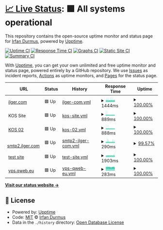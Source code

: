 # [📈 Live Status](https://shirfan.github.io/Uptime): <!--live status--> **🟩 All systems operational**

This repository contains the open-source uptime monitor and status page for [Irfan Durmus](http://irfandurmus.com/cv), powered by [Upptime](https://github.com/upptime/upptime).

[![Uptime CI](https://github.com/Irfan/upptime/workflows/Uptime%20CI/badge.svg)](https://github.com/Irfan/upptime/actions?query=workflow%3A%22Uptime+CI%22)
[![Response Time CI](https://github.com/Irfan/upptime/workflows/Response%20Time%20CI/badge.svg)](https://github.com/Irfan/upptime/actions?query=workflow%3A%22Response+Time+CI%22)
[![Graphs CI](https://github.com/Irfan/upptime/workflows/Graphs%20CI/badge.svg)](https://github.com/Irfan/upptime/actions?query=workflow%3A%22Graphs+CI%22)
[![Static Site CI](https://github.com/Irfan/upptime/workflows/Static%20Site%20CI/badge.svg)](https://github.com/Irfan/upptime/actions?query=workflow%3A%22Static+Site+CI%22)
[![Summary CI](https://github.com/Irfan/upptime/workflows/Summary%20CI/badge.svg)](https://github.com/Irfan/upptime/actions?query=workflow%3A%22Summary+CI%22)

With [Upptime](https://upptime.js.org), you can get your own unlimited and free uptime monitor and status page, powered entirely by a GitHub repository. We use [Issues](https://github.com/Irfan/upptime/issues) as incident reports, [Actions](https://github.com/Irfan/upptime/actions) as uptime monitors, and [Pages](https://Irfan.github.io/upptime) for the status page.

<!--start: status pages-->
<!-- This summary is generated by Upptime (https://github.com/upptime/upptime) -->
<!-- Do not edit this manually, your changes will be overwritten -->
<!-- prettier-ignore -->
| URL | Status | History | Response Time | Uptime |
| --- | ------ | ------- | ------------- | ------ |
| <img alt="" src="https://icons.duckduckgo.com/ip3/www.ilger.com.ico" height="13"> [ilger.com](https://www.ilger.com) | 🟩 Up | [ilger-com.yml](https://github.com/shirfan/Uptime/commits/HEAD/history/ilger-com.yml) | <details><summary><img alt="Response time graph" src="./graphs/ilger-com/response-time-week.png" height="20"> 1444ms</summary><br><a href="https://shirfan.github.io/Uptime/history/ilger-com"><img alt="Response time 1435" src="https://img.shields.io/endpoint?url=https%3A%2F%2Fraw.githubusercontent.com%2Fshirfan%2FUptime%2FHEAD%2Fapi%2Filger-com%2Fresponse-time.json"></a><br><a href="https://shirfan.github.io/Uptime/history/ilger-com"><img alt="24-hour response time 1439" src="https://img.shields.io/endpoint?url=https%3A%2F%2Fraw.githubusercontent.com%2Fshirfan%2FUptime%2FHEAD%2Fapi%2Filger-com%2Fresponse-time-day.json"></a><br><a href="https://shirfan.github.io/Uptime/history/ilger-com"><img alt="7-day response time 1444" src="https://img.shields.io/endpoint?url=https%3A%2F%2Fraw.githubusercontent.com%2Fshirfan%2FUptime%2FHEAD%2Fapi%2Filger-com%2Fresponse-time-week.json"></a><br><a href="https://shirfan.github.io/Uptime/history/ilger-com"><img alt="30-day response time 1435" src="https://img.shields.io/endpoint?url=https%3A%2F%2Fraw.githubusercontent.com%2Fshirfan%2FUptime%2FHEAD%2Fapi%2Filger-com%2Fresponse-time-month.json"></a><br><a href="https://shirfan.github.io/Uptime/history/ilger-com"><img alt="1-year response time 1435" src="https://img.shields.io/endpoint?url=https%3A%2F%2Fraw.githubusercontent.com%2Fshirfan%2FUptime%2FHEAD%2Fapi%2Filger-com%2Fresponse-time-year.json"></a></details> | <details><summary><a href="https://shirfan.github.io/Uptime/history/ilger-com">100.00%</a></summary><a href="https://shirfan.github.io/Uptime/history/ilger-com"><img alt="All-time uptime 100.00%" src="https://img.shields.io/endpoint?url=https%3A%2F%2Fraw.githubusercontent.com%2Fshirfan%2FUptime%2FHEAD%2Fapi%2Filger-com%2Fuptime.json"></a><br><a href="https://shirfan.github.io/Uptime/history/ilger-com"><img alt="24-hour uptime 100.00%" src="https://img.shields.io/endpoint?url=https%3A%2F%2Fraw.githubusercontent.com%2Fshirfan%2FUptime%2FHEAD%2Fapi%2Filger-com%2Fuptime-day.json"></a><br><a href="https://shirfan.github.io/Uptime/history/ilger-com"><img alt="7-day uptime 100.00%" src="https://img.shields.io/endpoint?url=https%3A%2F%2Fraw.githubusercontent.com%2Fshirfan%2FUptime%2FHEAD%2Fapi%2Filger-com%2Fuptime-week.json"></a><br><a href="https://shirfan.github.io/Uptime/history/ilger-com"><img alt="30-day uptime 100.00%" src="https://img.shields.io/endpoint?url=https%3A%2F%2Fraw.githubusercontent.com%2Fshirfan%2FUptime%2FHEAD%2Fapi%2Filger-com%2Fuptime-month.json"></a><br><a href="https://shirfan.github.io/Uptime/history/ilger-com"><img alt="1-year uptime 100.00%" src="https://img.shields.io/endpoint?url=https%3A%2F%2Fraw.githubusercontent.com%2Fshirfan%2FUptime%2FHEAD%2Fapi%2Filger-com%2Fuptime-year.json"></a></details>
| <img alt="" src="https://icons.duckduckgo.com/ip3/null.ico" height="13"> KOS Site | 🟩 Up | [kos-site.yml](https://github.com/shirfan/Uptime/commits/HEAD/history/kos-site.yml) | <details><summary><img alt="Response time graph" src="./graphs/kos-site/response-time-week.png" height="20"> 889ms</summary><br><a href="https://shirfan.github.io/Uptime/history/kos-site"><img alt="Response time 888" src="https://img.shields.io/endpoint?url=https%3A%2F%2Fraw.githubusercontent.com%2Fshirfan%2FUptime%2FHEAD%2Fapi%2Fkos-site%2Fresponse-time.json"></a><br><a href="https://shirfan.github.io/Uptime/history/kos-site"><img alt="24-hour response time 862" src="https://img.shields.io/endpoint?url=https%3A%2F%2Fraw.githubusercontent.com%2Fshirfan%2FUptime%2FHEAD%2Fapi%2Fkos-site%2Fresponse-time-day.json"></a><br><a href="https://shirfan.github.io/Uptime/history/kos-site"><img alt="7-day response time 889" src="https://img.shields.io/endpoint?url=https%3A%2F%2Fraw.githubusercontent.com%2Fshirfan%2FUptime%2FHEAD%2Fapi%2Fkos-site%2Fresponse-time-week.json"></a><br><a href="https://shirfan.github.io/Uptime/history/kos-site"><img alt="30-day response time 888" src="https://img.shields.io/endpoint?url=https%3A%2F%2Fraw.githubusercontent.com%2Fshirfan%2FUptime%2FHEAD%2Fapi%2Fkos-site%2Fresponse-time-month.json"></a><br><a href="https://shirfan.github.io/Uptime/history/kos-site"><img alt="1-year response time 888" src="https://img.shields.io/endpoint?url=https%3A%2F%2Fraw.githubusercontent.com%2Fshirfan%2FUptime%2FHEAD%2Fapi%2Fkos-site%2Fresponse-time-year.json"></a></details> | <details><summary><a href="https://shirfan.github.io/Uptime/history/kos-site">100.00%</a></summary><a href="https://shirfan.github.io/Uptime/history/kos-site"><img alt="All-time uptime 100.00%" src="https://img.shields.io/endpoint?url=https%3A%2F%2Fraw.githubusercontent.com%2Fshirfan%2FUptime%2FHEAD%2Fapi%2Fkos-site%2Fuptime.json"></a><br><a href="https://shirfan.github.io/Uptime/history/kos-site"><img alt="24-hour uptime 100.00%" src="https://img.shields.io/endpoint?url=https%3A%2F%2Fraw.githubusercontent.com%2Fshirfan%2FUptime%2FHEAD%2Fapi%2Fkos-site%2Fuptime-day.json"></a><br><a href="https://shirfan.github.io/Uptime/history/kos-site"><img alt="7-day uptime 100.00%" src="https://img.shields.io/endpoint?url=https%3A%2F%2Fraw.githubusercontent.com%2Fshirfan%2FUptime%2FHEAD%2Fapi%2Fkos-site%2Fuptime-week.json"></a><br><a href="https://shirfan.github.io/Uptime/history/kos-site"><img alt="30-day uptime 100.00%" src="https://img.shields.io/endpoint?url=https%3A%2F%2Fraw.githubusercontent.com%2Fshirfan%2FUptime%2FHEAD%2Fapi%2Fkos-site%2Fuptime-month.json"></a><br><a href="https://shirfan.github.io/Uptime/history/kos-site"><img alt="1-year uptime 100.00%" src="https://img.shields.io/endpoint?url=https%3A%2F%2Fraw.githubusercontent.com%2Fshirfan%2FUptime%2FHEAD%2Fapi%2Fkos-site%2Fuptime-year.json"></a></details>
| <img alt="" src="https://icons.duckduckgo.com/ip3/kos02.ilger.com.ico" height="13"> [KOS 02](https://kos02.ilger.com) | 🟩 Up | [kos-02.yml](https://github.com/shirfan/Uptime/commits/HEAD/history/kos-02.yml) | <details><summary><img alt="Response time graph" src="./graphs/kos-02/response-time-week.png" height="20"> 888ms</summary><br><a href="https://shirfan.github.io/Uptime/history/kos-02"><img alt="Response time 886" src="https://img.shields.io/endpoint?url=https%3A%2F%2Fraw.githubusercontent.com%2Fshirfan%2FUptime%2FHEAD%2Fapi%2Fkos-02%2Fresponse-time.json"></a><br><a href="https://shirfan.github.io/Uptime/history/kos-02"><img alt="24-hour response time 861" src="https://img.shields.io/endpoint?url=https%3A%2F%2Fraw.githubusercontent.com%2Fshirfan%2FUptime%2FHEAD%2Fapi%2Fkos-02%2Fresponse-time-day.json"></a><br><a href="https://shirfan.github.io/Uptime/history/kos-02"><img alt="7-day response time 888" src="https://img.shields.io/endpoint?url=https%3A%2F%2Fraw.githubusercontent.com%2Fshirfan%2FUptime%2FHEAD%2Fapi%2Fkos-02%2Fresponse-time-week.json"></a><br><a href="https://shirfan.github.io/Uptime/history/kos-02"><img alt="30-day response time 886" src="https://img.shields.io/endpoint?url=https%3A%2F%2Fraw.githubusercontent.com%2Fshirfan%2FUptime%2FHEAD%2Fapi%2Fkos-02%2Fresponse-time-month.json"></a><br><a href="https://shirfan.github.io/Uptime/history/kos-02"><img alt="1-year response time 886" src="https://img.shields.io/endpoint?url=https%3A%2F%2Fraw.githubusercontent.com%2Fshirfan%2FUptime%2FHEAD%2Fapi%2Fkos-02%2Fresponse-time-year.json"></a></details> | <details><summary><a href="https://shirfan.github.io/Uptime/history/kos-02">100.00%</a></summary><a href="https://shirfan.github.io/Uptime/history/kos-02"><img alt="All-time uptime 100.00%" src="https://img.shields.io/endpoint?url=https%3A%2F%2Fraw.githubusercontent.com%2Fshirfan%2FUptime%2FHEAD%2Fapi%2Fkos-02%2Fuptime.json"></a><br><a href="https://shirfan.github.io/Uptime/history/kos-02"><img alt="24-hour uptime 100.00%" src="https://img.shields.io/endpoint?url=https%3A%2F%2Fraw.githubusercontent.com%2Fshirfan%2FUptime%2FHEAD%2Fapi%2Fkos-02%2Fuptime-day.json"></a><br><a href="https://shirfan.github.io/Uptime/history/kos-02"><img alt="7-day uptime 100.00%" src="https://img.shields.io/endpoint?url=https%3A%2F%2Fraw.githubusercontent.com%2Fshirfan%2FUptime%2FHEAD%2Fapi%2Fkos-02%2Fuptime-week.json"></a><br><a href="https://shirfan.github.io/Uptime/history/kos-02"><img alt="30-day uptime 100.00%" src="https://img.shields.io/endpoint?url=https%3A%2F%2Fraw.githubusercontent.com%2Fshirfan%2FUptime%2FHEAD%2Fapi%2Fkos-02%2Fuptime-month.json"></a><br><a href="https://shirfan.github.io/Uptime/history/kos-02"><img alt="1-year uptime 100.00%" src="https://img.shields.io/endpoint?url=https%3A%2F%2Fraw.githubusercontent.com%2Fshirfan%2FUptime%2FHEAD%2Fapi%2Fkos-02%2Fuptime-year.json"></a></details>
| <img alt="" src="https://icons.duckduckgo.com/ip3/null.ico" height="13"> [smtp2.ilger.com](smtp2.ilger.it) | 🟩 Up | [smtp2-ilger-com.yml](https://github.com/shirfan/Uptime/commits/HEAD/history/smtp2-ilger-com.yml) | <details><summary><img alt="Response time graph" src="./graphs/smtp2-ilger-com/response-time-week.png" height="20"> 290ms</summary><br><a href="https://shirfan.github.io/Uptime/history/smtp2-ilger-com"><img alt="Response time 290" src="https://img.shields.io/endpoint?url=https%3A%2F%2Fraw.githubusercontent.com%2Fshirfan%2FUptime%2FHEAD%2Fapi%2Fsmtp2-ilger-com%2Fresponse-time.json"></a><br><a href="https://shirfan.github.io/Uptime/history/smtp2-ilger-com"><img alt="24-hour response time 284" src="https://img.shields.io/endpoint?url=https%3A%2F%2Fraw.githubusercontent.com%2Fshirfan%2FUptime%2FHEAD%2Fapi%2Fsmtp2-ilger-com%2Fresponse-time-day.json"></a><br><a href="https://shirfan.github.io/Uptime/history/smtp2-ilger-com"><img alt="7-day response time 290" src="https://img.shields.io/endpoint?url=https%3A%2F%2Fraw.githubusercontent.com%2Fshirfan%2FUptime%2FHEAD%2Fapi%2Fsmtp2-ilger-com%2Fresponse-time-week.json"></a><br><a href="https://shirfan.github.io/Uptime/history/smtp2-ilger-com"><img alt="30-day response time 290" src="https://img.shields.io/endpoint?url=https%3A%2F%2Fraw.githubusercontent.com%2Fshirfan%2FUptime%2FHEAD%2Fapi%2Fsmtp2-ilger-com%2Fresponse-time-month.json"></a><br><a href="https://shirfan.github.io/Uptime/history/smtp2-ilger-com"><img alt="1-year response time 290" src="https://img.shields.io/endpoint?url=https%3A%2F%2Fraw.githubusercontent.com%2Fshirfan%2FUptime%2FHEAD%2Fapi%2Fsmtp2-ilger-com%2Fresponse-time-year.json"></a></details> | <details><summary><a href="https://shirfan.github.io/Uptime/history/smtp2-ilger-com">99.57%</a></summary><a href="https://shirfan.github.io/Uptime/history/smtp2-ilger-com"><img alt="All-time uptime 99.43%" src="https://img.shields.io/endpoint?url=https%3A%2F%2Fraw.githubusercontent.com%2Fshirfan%2FUptime%2FHEAD%2Fapi%2Fsmtp2-ilger-com%2Fuptime.json"></a><br><a href="https://shirfan.github.io/Uptime/history/smtp2-ilger-com"><img alt="24-hour uptime 100.00%" src="https://img.shields.io/endpoint?url=https%3A%2F%2Fraw.githubusercontent.com%2Fshirfan%2FUptime%2FHEAD%2Fapi%2Fsmtp2-ilger-com%2Fuptime-day.json"></a><br><a href="https://shirfan.github.io/Uptime/history/smtp2-ilger-com"><img alt="7-day uptime 99.57%" src="https://img.shields.io/endpoint?url=https%3A%2F%2Fraw.githubusercontent.com%2Fshirfan%2FUptime%2FHEAD%2Fapi%2Fsmtp2-ilger-com%2Fuptime-week.json"></a><br><a href="https://shirfan.github.io/Uptime/history/smtp2-ilger-com"><img alt="30-day uptime 99.43%" src="https://img.shields.io/endpoint?url=https%3A%2F%2Fraw.githubusercontent.com%2Fshirfan%2FUptime%2FHEAD%2Fapi%2Fsmtp2-ilger-com%2Fuptime-month.json"></a><br><a href="https://shirfan.github.io/Uptime/history/smtp2-ilger-com"><img alt="1-year uptime 99.43%" src="https://img.shields.io/endpoint?url=https%3A%2F%2Fraw.githubusercontent.com%2Fshirfan%2FUptime%2FHEAD%2Fapi%2Fsmtp2-ilger-com%2Fuptime-year.json"></a></details>
| <img alt="" src="https://icons.duckduckgo.com/ip3/ilger.com.ico" height="13"> [test site](https://ilger.com/) | 🟩 Up | [test-site.yml](https://github.com/shirfan/Uptime/commits/HEAD/history/test-site.yml) | <details><summary><img alt="Response time graph" src="./graphs/test-site/response-time-week.png" height="20"> 1903ms</summary><br><a href="https://shirfan.github.io/Uptime/history/test-site"><img alt="Response time 1903" src="https://img.shields.io/endpoint?url=https%3A%2F%2Fraw.githubusercontent.com%2Fshirfan%2FUptime%2FHEAD%2Fapi%2Ftest-site%2Fresponse-time.json"></a><br><a href="https://shirfan.github.io/Uptime/history/test-site"><img alt="24-hour response time 1930" src="https://img.shields.io/endpoint?url=https%3A%2F%2Fraw.githubusercontent.com%2Fshirfan%2FUptime%2FHEAD%2Fapi%2Ftest-site%2Fresponse-time-day.json"></a><br><a href="https://shirfan.github.io/Uptime/history/test-site"><img alt="7-day response time 1903" src="https://img.shields.io/endpoint?url=https%3A%2F%2Fraw.githubusercontent.com%2Fshirfan%2FUptime%2FHEAD%2Fapi%2Ftest-site%2Fresponse-time-week.json"></a><br><a href="https://shirfan.github.io/Uptime/history/test-site"><img alt="30-day response time 1903" src="https://img.shields.io/endpoint?url=https%3A%2F%2Fraw.githubusercontent.com%2Fshirfan%2FUptime%2FHEAD%2Fapi%2Ftest-site%2Fresponse-time-month.json"></a><br><a href="https://shirfan.github.io/Uptime/history/test-site"><img alt="1-year response time 1903" src="https://img.shields.io/endpoint?url=https%3A%2F%2Fraw.githubusercontent.com%2Fshirfan%2FUptime%2FHEAD%2Fapi%2Ftest-site%2Fresponse-time-year.json"></a></details> | <details><summary><a href="https://shirfan.github.io/Uptime/history/test-site">100.00%</a></summary><a href="https://shirfan.github.io/Uptime/history/test-site"><img alt="All-time uptime 100.00%" src="https://img.shields.io/endpoint?url=https%3A%2F%2Fraw.githubusercontent.com%2Fshirfan%2FUptime%2FHEAD%2Fapi%2Ftest-site%2Fuptime.json"></a><br><a href="https://shirfan.github.io/Uptime/history/test-site"><img alt="24-hour uptime 100.00%" src="https://img.shields.io/endpoint?url=https%3A%2F%2Fraw.githubusercontent.com%2Fshirfan%2FUptime%2FHEAD%2Fapi%2Ftest-site%2Fuptime-day.json"></a><br><a href="https://shirfan.github.io/Uptime/history/test-site"><img alt="7-day uptime 100.00%" src="https://img.shields.io/endpoint?url=https%3A%2F%2Fraw.githubusercontent.com%2Fshirfan%2FUptime%2FHEAD%2Fapi%2Ftest-site%2Fuptime-week.json"></a><br><a href="https://shirfan.github.io/Uptime/history/test-site"><img alt="30-day uptime 100.00%" src="https://img.shields.io/endpoint?url=https%3A%2F%2Fraw.githubusercontent.com%2Fshirfan%2FUptime%2FHEAD%2Fapi%2Ftest-site%2Fuptime-month.json"></a><br><a href="https://shirfan.github.io/Uptime/history/test-site"><img alt="1-year uptime 100.00%" src="https://img.shields.io/endpoint?url=https%3A%2F%2Fraw.githubusercontent.com%2Fshirfan%2FUptime%2FHEAD%2Fapi%2Ftest-site%2Fuptime-year.json"></a></details>
| <img alt="" src="https://icons.duckduckgo.com/ip3/null.ico" height="13"> [vps.qweb.eu](vps.qweb.eu) | 🟩 Up | [vps-qweb-eu.yml](https://github.com/shirfan/Uptime/commits/HEAD/history/vps-qweb-eu.yml) | <details><summary><img alt="Response time graph" src="./graphs/vps-qweb-eu/response-time-week.png" height="20"> 283ms</summary><br><a href="https://shirfan.github.io/Uptime/history/vps-qweb-eu"><img alt="Response time 283" src="https://img.shields.io/endpoint?url=https%3A%2F%2Fraw.githubusercontent.com%2Fshirfan%2FUptime%2FHEAD%2Fapi%2Fvps-qweb-eu%2Fresponse-time.json"></a><br><a href="https://shirfan.github.io/Uptime/history/vps-qweb-eu"><img alt="24-hour response time 271" src="https://img.shields.io/endpoint?url=https%3A%2F%2Fraw.githubusercontent.com%2Fshirfan%2FUptime%2FHEAD%2Fapi%2Fvps-qweb-eu%2Fresponse-time-day.json"></a><br><a href="https://shirfan.github.io/Uptime/history/vps-qweb-eu"><img alt="7-day response time 283" src="https://img.shields.io/endpoint?url=https%3A%2F%2Fraw.githubusercontent.com%2Fshirfan%2FUptime%2FHEAD%2Fapi%2Fvps-qweb-eu%2Fresponse-time-week.json"></a><br><a href="https://shirfan.github.io/Uptime/history/vps-qweb-eu"><img alt="30-day response time 283" src="https://img.shields.io/endpoint?url=https%3A%2F%2Fraw.githubusercontent.com%2Fshirfan%2FUptime%2FHEAD%2Fapi%2Fvps-qweb-eu%2Fresponse-time-month.json"></a><br><a href="https://shirfan.github.io/Uptime/history/vps-qweb-eu"><img alt="1-year response time 283" src="https://img.shields.io/endpoint?url=https%3A%2F%2Fraw.githubusercontent.com%2Fshirfan%2FUptime%2FHEAD%2Fapi%2Fvps-qweb-eu%2Fresponse-time-year.json"></a></details> | <details><summary><a href="https://shirfan.github.io/Uptime/history/vps-qweb-eu">100.00%</a></summary><a href="https://shirfan.github.io/Uptime/history/vps-qweb-eu"><img alt="All-time uptime 100.00%" src="https://img.shields.io/endpoint?url=https%3A%2F%2Fraw.githubusercontent.com%2Fshirfan%2FUptime%2FHEAD%2Fapi%2Fvps-qweb-eu%2Fuptime.json"></a><br><a href="https://shirfan.github.io/Uptime/history/vps-qweb-eu"><img alt="24-hour uptime 100.00%" src="https://img.shields.io/endpoint?url=https%3A%2F%2Fraw.githubusercontent.com%2Fshirfan%2FUptime%2FHEAD%2Fapi%2Fvps-qweb-eu%2Fuptime-day.json"></a><br><a href="https://shirfan.github.io/Uptime/history/vps-qweb-eu"><img alt="7-day uptime 100.00%" src="https://img.shields.io/endpoint?url=https%3A%2F%2Fraw.githubusercontent.com%2Fshirfan%2FUptime%2FHEAD%2Fapi%2Fvps-qweb-eu%2Fuptime-week.json"></a><br><a href="https://shirfan.github.io/Uptime/history/vps-qweb-eu"><img alt="30-day uptime 100.00%" src="https://img.shields.io/endpoint?url=https%3A%2F%2Fraw.githubusercontent.com%2Fshirfan%2FUptime%2FHEAD%2Fapi%2Fvps-qweb-eu%2Fuptime-month.json"></a><br><a href="https://shirfan.github.io/Uptime/history/vps-qweb-eu"><img alt="1-year uptime 100.00%" src="https://img.shields.io/endpoint?url=https%3A%2F%2Fraw.githubusercontent.com%2Fshirfan%2FUptime%2FHEAD%2Fapi%2Fvps-qweb-eu%2Fuptime-year.json"></a></details>

<!--end: status pages-->

[**Visit our status website →**](https://shirfan.github.io/Uptime)

## 📄 License

- Powered by: [Upptime](https://github.com/upptime/upptime)
- Code: [MIT](./LICENSE) © [Irfan Durmus](http://irfandurmus.com/cv)
- Data in the `./history` directory: [Open Database License](https://opendatacommons.org/licenses/odbl/1-0/)
